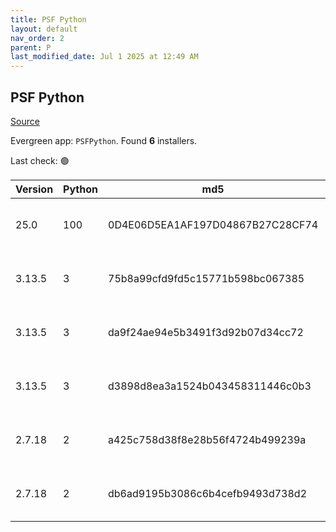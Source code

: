 ```yaml
---
title: PSF Python
layout: default
nav_order: 2
parent: P
last_modified_date: Jul 1 2025 at 12:49 AM
---
```


## PSF Python

[Source](https://www.python.org/)

Evergreen app: `PSFPython`. Found **6** installers.

Last check: 🟢

| Version | Python | md5                              | Size     | Date      | Type | Architecture | URI                                                                                                                                              |
| ------- | ------ | -------------------------------- | -------- | --------- | ---- | ------------ | ------------------------------------------------------------------------------------------------------------------------------------------------ |
| 25.0    | 100    | 0D4E06D5EA1AF197D04867B27C28CF74 | 9805824  | 30/6/2025 | msi  | x86          | [https://www.python.org/ftp/python/pymanager/python-manager-25.0b11.msi](https://www.python.org/ftp/python/pymanager/python-manager-25.0b11.msi) |
| 3.13.5  | 3      | 75b8a99cfd9fd5c15771b598bc067385 | 28090072 | 11/6/2025 | exe  | ARM64        | [https://www.python.org/ftp/python/3.13.5/python-3.13.5-arm64.exe](https://www.python.org/ftp/python/3.13.5/python-3.13.5-arm64.exe)             |
| 3.13.5  | 3      | da9f24ae94e5b3491f3d92b07d34cc72 | 28838672 | 11/6/2025 | exe  | x64          | [https://www.python.org/ftp/python/3.13.5/python-3.13.5-amd64.exe](https://www.python.org/ftp/python/3.13.5/python-3.13.5-amd64.exe)             |
| 3.13.5  | 3      | d3898d8ea3a1524b043458311446c0b3 | 27485408 | 11/6/2025 | exe  | x86          | [https://www.python.org/ftp/python/3.13.5/python-3.13.5.exe](https://www.python.org/ftp/python/3.13.5/python-3.13.5.exe)                         |
| 2.7.18  | 2      | a425c758d38f8e28b56f4724b499239a | 20598784 | 20/4/2020 | msi  | x64          | [https://www.python.org/ftp/python/2.7.18/python-2.7.18.amd64.msi](https://www.python.org/ftp/python/2.7.18/python-2.7.18.amd64.msi)             |
| 2.7.18  | 2      | db6ad9195b3086c6b4cefb9493d738d2 | 19632128 | 20/4/2020 | msi  | x86          | [https://www.python.org/ftp/python/2.7.18/python-2.7.18.msi](https://www.python.org/ftp/python/2.7.18/python-2.7.18.msi)                         |
